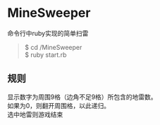 # MineSweeper
命令行中ruby实现的简单扫雷


> $  cd /MineSweeper  
> $  ruby start.rb
 
 ## 规则
 显示数字为周围9格（边角不足9格）所包含的地雷数。  
 如果为0，则翻开周围格，以此递归。  
 选中地雷则游戏结束
